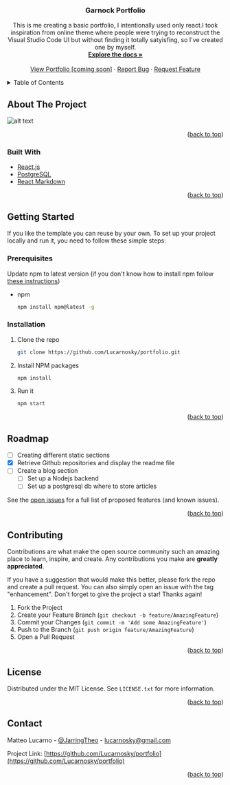 <div id="top"></div>

<div align="center">

<h3 align="center">Garnock Portfolio</h3>

  <p align="center">
    This is me creating a basic portfolio, I intentionally used only react.I took inspiration from online theme where people were trying to reconstruct the Visual Studio Code UI but without finding it totally satyisfing, so I've created one by myself.
    <br />
    <a href="https://github.com/Lucarnosky/portfolio"><strong>Explore the docs »</strong></a>
    <br />
    <br />
    <a href="#">View Portfolio [coming soon]</a>
    ·
    <a href="https://github.com/Lucarnosky/portfolio/issues">Report Bug</a>
    ·
    <a href="https://github.com/Lucarnosky/portfolio/issues">Request Feature</a>
  </p>
</div>

<details>
  <summary>Table of Contents</summary>
  <ol>
    <li>
      <a href="#about-the-project">About The Project</a>
      <ul>
        <li><a href="#built-with">Built With</a></li>
      </ul>
    </li>
    <li>
      <a href="#getting-started">Getting Started</a>
      <ul>
        <li><a href="#prerequisites">Prerequisites</a></li>
        <li><a href="#installation">Installation</a></li>
      </ul>
    </li>
    <li><a href="#roadmap">Roadmap</a></li>
    <li><a href="#contributing">Contributing</a></li>
    <li><a href="#contact">Contact</a></li>
  </ol>
</details>

## About The Project
![alt text](https://i.imgur.com/rXUhQxQ.png)

<p align="right">(<a href="#top">back to top</a>)</p>



### Built With

* [React.js](https://reactjs.org/)
* [PostgreSQL](https://www.postgresql.org/)
* [React Markdown](https://github.com/remarkjs/react-markdown)

<p align="right">(<a href="#top">back to top</a>)</p>


## Getting Started

If you like the template you can reuse by your own. To set up your project locally and run it,
you need to follow these simple steps:

### Prerequisites

Update npm to latest version (if you don't know how to install npm follow [these instructions](https://phoenixnap.com/kb/install-node-js-npm-on-windows))
* npm
  ```sh
  npm install npm@latest -g
  ```

### Installation

1. Clone the repo
   ```sh
   git clone https://github.com/Lucarnosky/portfolio.git
   ```
2. Install NPM packages
   ```sh
   npm install
   ```
3. Run it
   ```sh
   npm start
   ```

<p align="right">(<a href="#top">back to top</a>)</p>


## Roadmap

- [ ] Creating different static sections
- [x] Retrieve Github repositories and display the readme file
- [ ] Create a blog section
    - [ ] Set up a Nodejs backend
    - [ ] Set up a postgresql db where to store articles

See the [open issues](https://github.com/Lucarnosky/portfolio/issues) for a full list of proposed features (and known issues).

<p align="right">(<a href="#top">back to top</a>)</p>


## Contributing

Contributions are what make the open source community such an amazing place to learn, inspire, and create. Any contributions you make are **greatly appreciated**.

If you have a suggestion that would make this better, please fork the repo and create a pull request. You can also simply open an issue with the tag "enhancement".
Don't forget to give the project a star! Thanks again!

1. Fork the Project
2. Create your Feature Branch (`git checkout -b feature/AmazingFeature`)
3. Commit your Changes (`git commit -m 'Add some AmazingFeature'`)
4. Push to the Branch (`git push origin feature/AmazingFeature`)
5. Open a Pull Request

<p align="right">(<a href="#top">back to top</a>)</p>


## License

Distributed under the MIT License. See `LICENSE.txt` for more information.

<p align="right">(<a href="#top">back to top</a>)</p>

## Contact

Matteo Lucarno - [@JarringTheo](https://twitter.com/JarringTheo) - lucarnosky@gmail.com

Project Link: [https://github.com/Lucarnosky/portfolio](https://github.com/Lucarnosky/portfolio)

<p align="right">(<a href="#top">back to top</a>)</p>

[contributors-shield]: https://img.shields.io/github/contributors/Lucarnosky/portfolio.svg?style=for-the-badge
[contributors-url]: https://github.com/Lucarnosky/portfolio/graphs/contributors
[forks-shield]: https://img.shields.io/github/forks/Lucarnosky/portfolio.svg?style=for-the-badge
[forks-url]: https://github.com/Lucarnosky/portfolio/network/members
[stars-shield]: https://img.shields.io/github/stars/Lucarnosky/portfolio.svg?style=for-the-badge
[stars-url]: https://github.com/Lucarnosky/portfolio/stargazers
[issues-shield]: https://img.shields.io/github/issues/Lucarnosky/portfolio.svg?style=for-the-badge
[issues-url]: https://github.com/Lucarnosky/portfolio/issues
[license-shield]: https://img.shields.io/github/license/Lucarnosky/portfolio.svg?style=for-the-badge
[license-url]: https://github.com/Lucarnosky/portfolio/blob/master/LICENSE.txt
[linkedin-shield]: https://img.shields.io/badge/-LinkedIn-black.svg?style=for-the-badge&logo=linkedin&colorB=555
[linkedin-url]: https://linkedin.com/in/matteo-lucarno-b22575188
[product-screenshot]: images/screenshot.png